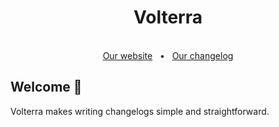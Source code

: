 <div align="center">
  <h1>Volterra</h1>
  <br />
  <a href="https://www.volterra.app">Our website</a>
  <span>&nbsp;&nbsp;•&nbsp;&nbsp;</span>
  <a href="https://changelog.volterra.app/">Our changelog</a>
</div>


## Welcome 👋 

Volterra makes writing changelogs simple and straightforward.


<!--

**Here are some ideas to get you started:**

🙋‍♀️ A short introduction - what is your organization all about?
🌈 Contribution guidelines - how can the community get involved?
👩‍💻 Useful resources - where can the community find your docs? Is there anything else the community should know?
🍿 Fun facts - what does your team eat for breakfast?
🧙 Remember, you can do mighty things with the power of [Markdown](https://docs.github.com/github/writing-on-github/getting-started-with-writing-and-formatting-on-github/basic-writing-and-formatting-syntax)
-->
